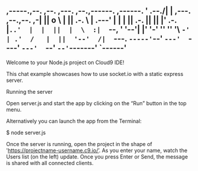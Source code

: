  ,-----.,--.                  ,--. ,---.   ,--.,------.  ,------.
'  .--./|  | ,---. ,--.,--. ,-|  || o   \  |  ||  .-.  \ |  .---'
|  |    |  || .-. ||  ||  |' .-. |`..'  |  |  ||  |  \  :|  `--, 
'  '--'\|  |' '-' ''  ''  '\ `-' | .'  /   |  ||  '--'  /|  `---.
 `-----'`--' `---'  `----'  `---'  `--'    `--'`-------' `------'
----------------------------------------------------------------- 
Welcome to your Node.js project on Cloud9 IDE!

This chat example showcases how to use socket.io with a static express server.

Running the server

Open server.js and start the app by clicking on the “Run” button in the top menu.

Alternatively you can launch the app from the Terminal:

$ node server.js

Once the server is running, open the project in the shape of 
'https://projectname-username.c9.io/’. As you enter your name, watch the Users 
list (on the left) update. Once you press Enter or Send, the message is shared with all connected clients.